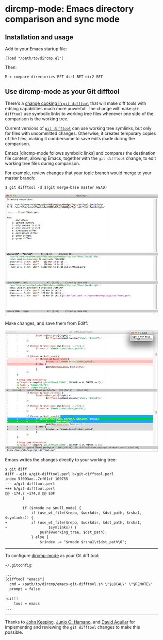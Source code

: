 # dircmp-mode: Emacs directory comparison and sync mode

## Installation and usage

Add to your Emacs startup file:

    (load "/path/to/dircmp.el")

Then:

    M-x compare-directories RET dir1 RET dir2 RET

## Use dircmp-mode as your Git difftool

There's a [change cooking in `git difftool`][change-in-git-difftool]
that will make diff tools with editing capabilities much more powerful.
The change will make `git difftool` use symbolic links to working tree
files whenever one side of the comparison is the working tree.

[change-in-git-difftool]: http://thread.gmane.org/gmane.comp.version-control.git/217979/focus=218164

Current versions of [`git difftool`][git-difftool] can use working tree
symlinks, but only for files with uncommitted changes. Otherwise, it
creates temporary copies of the files, making it cumbersome to save
edits made during the comparison.

[git-difftool]: http://git-scm.com/docs/git-difftool

Emacs [dircmp-mode follows symbolic links] and compares the destination
file content, allowing Emacs, together with the `git difftool` change,
to edit working tree files during comparison.

[dircmp-mode now follows symbolic links]: https://github.com/matthewlmcclure/dircmp-mode/compare/c9e613832289a12320b7bf9fd99e3ed8abf7b012...33def34d89f63551eb7166fba71ddb57aa6ba882

For example, review changes that your topic branch would merge to your
master branch:

    $ git difftool -d $(git merge-base master HEAD)

![dircmp-mode](./doc/img/dircmp-mode.png)

Make changes, and save them from Ediff:

![ediff](./doc/img/ediff.png)

Emacs writes the changes directly to your working tree:

    $ git diff
    diff --git a/git-difftool.perl b/git-difftool.perl
    index 5f093ae..7cf61cf 100755
    --- a/git-difftool.perl
    +++ b/git-difftool.perl
    @@ -174,7 +174,8 @@ EOF
     		}
     
     		if ($rmode ne $null_mode) {
    -			if (use_wt_file($repo, $workdir, $dst_path, $rsha1, $symlinks)) {
    +			if (use_wt_file($repo, $workdir, $dst_path, $rsha1,
    +					$symlinks)) {
     				push(@working_tree, $dst_path);
     			} else {
     				$rindex .= "$rmode $rsha1\t$dst_path\0";

***

To configure [dircmp-mode] as your Git diff tool:

[dircmp-mode]: https://github.com/matthewlmcclure/dircmp-mode

`~/.gitconfig`:

    ...
    [difftool "emacs"]
      cmd = /path/to/dircmp/emacs-git-difftool.sh \"$LOCAL\" \"$REMOTE\"
      prompt = false

    [diff]
        tool = emacs
    ...

***

Thanks to [John Keeping], [Junio C. Hamano], and [David Aguilar] for
implementing and reviewing the `git difftool` changes to make this
possible.

[John Keeping]: https://github.com/johnkeeping
[Junio C. Hamano]: https://plus.google.com/108182106411180467879
[David Aguilar]: https://plus.google.com/117558135061629280133

